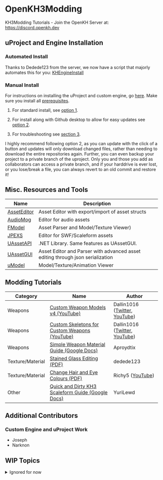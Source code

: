 # OpenKH3Modding
KH3Modding Tutorials - Join the OpenKH Server at:
https://discord.openkh.dev

## uProject and Engine Installation

### Automated Install
Thanks to Dedede123 from the server, we now have a script that majorly automates this for you: [KHEngineInstall](/KHEngineInstall)

### Manual Install

For instructions on installing the uProject and custom engine, go [here](/Tutorials/uProject%20and%20Engine%20Installation.md). Make sure you install all [prerequisites](/Tutorials/uProject%20and%20Engine%20Installation.md#prerequisites).

1) For standard install, see [option 1](/Tutorials/uProject%20and%20Engine%20Installation.md#1-standard-install---no-easy-updating).

2) For install along with Github desktop to allow for easy updates see [option 2](/Tutorials/uProject%20and%20Engine%20Installation.md#2-github-clone-install---update-with-the-click-of-a-button).  

3) For troubleshooting see [section 3](/Tutorials/uProject%20and%20Engine%20Installation.md#3-troubleshooting).

I highly recommend following option 2, as you can update with the click of a button and updates will only download changed files, rather than needing to download the entire repositories again.  Further, you can even backup your project to a private branch of the uproject.  Only you and those you add as collaborators can access a private branch, and if your harddrive is ever lost, or you lose/break a file, you can always revert to an old commit and restore it!


## Misc. Resources and Tools

| Name | Description |
| -----| ------------|
| [AssetEditor](https://github.com/kaiheilos/Utilities) | Asset Editor with export/import of asset structs
| [AudioMog](https://github.com/Yoraiz0r/AudioMog) | Editor for audio assets
| [FModel](https://fmodel.app/) | Asset Parser and Model/Texture Viewer) |
| [JPEXS](https://github.com/jindrapetrik/jpexs-decompiler) | Editor for SWF/Scaleform assets
| [UAssetAPI](https://github.com/atenfyr/UAssetAPI) | .NET Library. Same features as UAssetGUI.
| [UAssetGUI](https://github.com/atenfyr/UAssetGUI) | Asset Editor and Parser with advanced asset editing through json serialization
| [uModel](https://www.gildor.org/en/projects/umodel) | Model/Texture/Animation Viewer |

## Modding Tutorials

| Category | Name | Author |
|----------|------|--------|
| Weapons | [Custom Weapon Models v4 (YouTube)](https://www.youtube.com/watch?v=mE6zjN6dsJA) |  Dallin1016 ([Twitter](https://twitter.com/dallin1016), [YouTube](https://www.youtube.com/@dallin1016))
|Weapons | [Custom Skeletons for Custom Weapons (YouTube)](https://www.youtube.com/watch?v=uFgW6MZNTaE) | Dallin1016 ([Twitter](https://twitter.com/dallin1016), [YouTube](https://www.youtube.com/@dallin1016))
|Weapons | [Simple Weapon Material Guide (Google Docs)](https://docs.google.com/document/d/1IToouvZnqmAXFh2QOKWv0yefHRBWWvMKnXKIWR9sZu4) | Aproydtix
| Texture/Material | [Stained Glass Editing (PDF)](/Tutorials/PDF/Stained_Glass_Tutorial%20by%20dedede123.pdf) | dedede123 |
| Texture/Material | [Change Hair and Eye Colours (PDF)](/Tutorials/PDF/Change_Hair_and_Eyes_Colours_Guide%20by%20Richy5.pdf) | Richy5 ([YouTube](http://www.youtube.com/@ricknick)) |
| Other | [Quick and Dirty KH3 Scaleform Guide (Google Docs)](https://docs.google.com/document/d/1OJ6guQR7HqA2Gn0SVzfwJzQyAqvKd5z-r3_jDdziF7Y/edit) | YuriLewd

## Additional Contributors

### Custom Engine and uProject Work
- Joseph
- Narknon

## WIP Topics
<details>
<summary>Ignored for now</summary>

### uProject and Engine Source Edits

To customize the engine source to make additional fields BP accessible, see [here](https://github.com/narknon/OpenKH3Modding/blob/main/)

### Other

- [Installing Custom Uncooked Content](/Tutorials/Installing%20Custom%20Uncooked%20Content.md#L1)
- Non-Editor Asset Editing
- uProject and Engine Source Edits
- Packaging Mods
- Using the Mod Loader
- Creating BP mods for the Mod Loader
- Custom Physics
- Replacing Music and Sounds
- Animation Editing and Notifies
</details>
